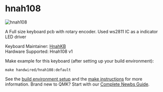 # hnah108

![hnah108](https://i.imgur.com/rV0lM8M.jpg)  

A Full size keyboard pcb with rotary encoder. Used ws2811 IC as a indicator LED driver 

Keyboard Maintainer: [HnahKB](https://github.com/vuhopkep)  
Hardware Supported: Hnah108 v1  

Make example for this keyboard (after setting up your build environment):

    make handwired/hnah108:default

See the [build environment setup](https://docs.qmk.fm/#/getting_started_build_tools) and the [make instructions](https://docs.qmk.fm/#/getting_started_make_guide) for more information. Brand new to QMK? Start with our [Complete Newbs Guide](https://docs.qmk.fm/#/newbs).
